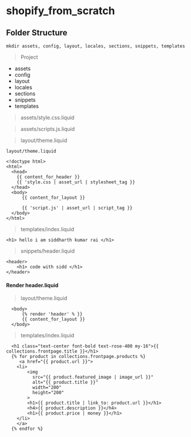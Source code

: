 # shopify_from_scratch
## Folder Structure
```terminal
mkdir assets, config, layout, locales, sections, snippets, templates
```
> Project
- assets
- config
- layout
- locales
- sections
- snippets
- templates

> assets/style.css.liquid

> assets/scripts.js.liquid

> layout/theme.liquid
```liquid
layout/theme.liquid

<!doctype html>
<html>
  <head>
    {{ content_for_header }}
    {{ 'style.css | asset_url | stylesheet_tag }}
  </head>
  <body>
      {{ content_for_layout }}

      {{ 'script.js' | asset_url | script_tag }}
  </body>
</html>
```
> templates/index.liquid
```liquid
<h1> hello i am siddharth kumar rai </h1>
```
> snippets/header.liquid
```liquid
<header>
    <h1> code with sidd </h1>
</header>
```
#### Render header.liquid
> layout/theme.liquid
```liquid
  <body>
      {% render 'header' % }}
      {{ content_for_layout }}
  </body>
```
> templates/index.liquid
```liquid
  <h1 class="text-center font-bold text-rose-400 my-16">{{ collections.frontpage.title }}</h1>
  {% for product in collections.frontpage.products %}
     <a href="{{ product.url }}">
    <li>
        <img
          src="{{ product.featured_image | image_url }}"
          alt="{{ product.title }}"
          width="200"
          height="200"
        >
        <h1>{{ product.title | link_to: product.url }}</h1>
        <h4>{{ product.description }}</h4>
        <h1>{{ product.price | money }}</h1>
    </li>
    </a>
  {% endfor %}





